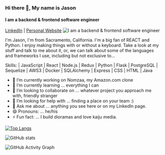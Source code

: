 ### Hi there 👋, My name is Jason
#### I am a backend & frontend software engineer 
<a href="https://www.linkedin.com/in/jason-v-52a595237//">LinkedIn</a> | 
<a href="https://jdvien.github.io/">Personal Website</a>
![I am a backend & frontend software engineer](https://user-images.githubusercontent.com/93230276/170394525-b4619dd6-9541-4014-9b4c-5dc6f32aec83.png)

I'm Jason, I'm from Sacramento, California. I'm a big fan of REACT and Python. I enjoy making things with or without a keyboard. Take a look at my stuff and talk to me about it, or, we can talk about some of the languages and frameworks I use, including but not exclusive to...

Skills:  | JavaScript | React | Node.js | Redux | Python | Flask | PostgreSQL | Sequelize | AWS3 | Docker | SQLAlchemy | Express | CSS | HTML | Java


- 🔭 I’m currently working on Nomzaa, my Amazon.com clone
- 🌱 I’m currently learning ... everything I can
- 👯 I’m looking to collaborate on ... whatever project you approach me with, friendly stranger
- 🤔 I’m looking for help with ... finding a place on your team :)
- 💬 Ask me about ... anything you see here or on my LinkedIn page.
- 😄 Pronouns: ... he/his
- ⚡ Fun fact: ... I build dioramas and love kaiju media.

[![Top Langs](https://github-readme-stats.vercel.app/api/top-langs/?username=JDVien)](https://github.com/anuraghazra/github-readme-stats)

![GitHub stats](https://github-readme-stats.vercel.app/api?username=JDVien&show_icons=true&count_private=true)  

![GitHub Activity Graph](https://activity-graph.herokuapp.com/graph?username=JDVien)  
